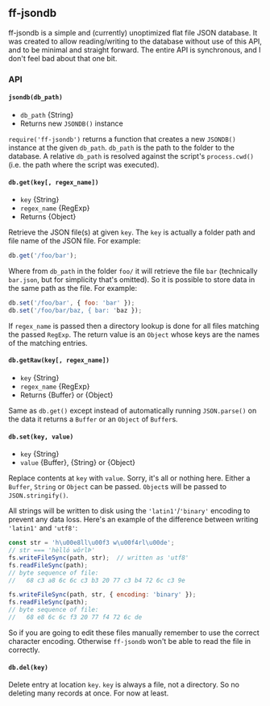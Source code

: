 ## ff-jsondb

ff-jsondb is a simple and (currently) unoptimized flat file JSON database. It
was created to allow reading/writing to the database without use of this API,
and to be minimal and straight forward. The entire API is synchronous, and I
don't feel bad about that one bit.


### API

#### `jsondb(db_path)`

* `db_path` {String}
* Returns new `JSONDB()` instance

`require('ff-jsondb')` returns a function that creates a new `JSONDB()`
instance at the given `db_path`. `db_path` is the path to the folder to the
database. A relative `db_path` is resolved against the script's `process.cwd()`
(i.e. the path where the script was executed).


#### `db.get(key[, regex_name])`

* `key` {String}
* `regex_name` {RegExp}
* Returns {Object}

Retrieve the JSON file(s) at given `key`. The `key` is actually a folder path
and file name of the JSON file. For example:

```js
db.get('/foo/bar');
```

Where from `db_path` in the folder `foo/` it will retrieve the file `bar`
(technically `bar.json`, but for simplicity that's omitted). So it is possible
to store data in the same path as the file. For example:

```js
db.set('/foo/bar', { foo: 'bar' });
db.set('/foo/bar/baz, { bar: 'baz });
```

If `regex_name` is passed then a directory lookup is done for all files
matching the passed `RegExp`. The return value is an `Object` whose keys are
the names of the matching entries.


#### `db.getRaw(key[, regex_name])`

* `key` {String}
* `regex_name` {RegExp}
* Returns {Buffer} or {Object}

Same as `db.get()` except instead of automatically running `JSON.parse()` on
the data it returns a `Buffer` or an `Object` of `Buffer`s.


#### `db.set(key, value)`

* `key` {String}
* `value` {Buffer}, {String} or {Object}

Replace contents at `key` with `value`. Sorry, it's all or nothing here. Either
a `Buffer`, `String` or `Object` can be passed. `Object`s will be passed to
`JSON.stringify()`.

All strings will be written to disk using the `'latin1'`/`'binary'` encoding
to prevent any data loss. Here's an example of the difference between writing
`'latin1'` and `'utf8'`:

```js
const str = 'h\u00e8ll\u00f3 w\u00f4rl\u00de';
// str === 'hèlló wôrlÞ'
fs.writeFileSync(path, str);  // written as 'utf8'
fs.readFileSync(path);
// byte sequence of file:
//   68 c3 a8 6c 6c c3 b3 20 77 c3 b4 72 6c c3 9e

fs.writeFileSync(path, str, { encoding: 'binary' });
fs.readFileSync(path);
// byte sequence of file:
//   68 e8 6c 6c f3 20 77 f4 72 6c de
```

So if you are going to edit these files manually remember to use the correct
character encoding. Otherwise `ff-jsondb` won't be able to read the file in
correctly.


#### `db.del(key)`

Delete entry at location `key`. `key` is always a file, not a directory. So no
deleting many records at once. For now at least.
